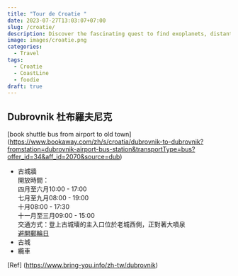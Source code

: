 ```yaml
---
title: "Tour de Croatie "
date: 2023-07-27T13:03:07+07:00
slug: /croatie/
description: Discover the fascinating quest to find exoplanets, distant worlds that may resemble Earth.
image: images/croatie.png
categories:
  - Travel
tags:
  - Croatie
  - CoastLine
  - foodie
draft: true
---
```



## Dubrovnik 杜布羅夫尼克

[book shuttle bus from airport to old town] (https://www.bookaway.com/zh/s/croatia/dubrovnik-to-dubrovnik?fromstation=dubrovnik-airport-bus-station&transportType=bus?offer_id=34&aff_id=2070&source=dub)  

- 古城牆  
開放時間：  
四月至六月10:00 - 17:00  
七月至九月08:00 - 19:00  
十月08:00 - 17:30  
十一月至三月09:00 - 15:00  
交通方式：登上古城墻的主入口位於老城西側，正對著大噴泉  
[避開郵輪日](https://cruisedig.com/ports/dubrovnik-croatia/arrivals)
- 古城
- 纜車

[Ref] (https://www.bring-you.info/zh-tw/dubrovnik)